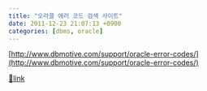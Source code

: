 ```yaml
---
title: "오라클 에러 코드 검색 사이트"
date: 2011-12-23 21:07:13 +0900
categories: [dbms, oracle]
---
```


[http://www.dbmotive.com/support/oracle-error-codes/](http://www.dbmotive.com/support/oracle-error-codes/)


[🔗link](http://www.mins01.com/mh/tech/read/748)